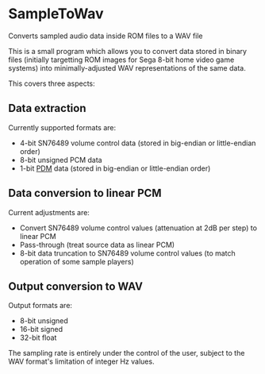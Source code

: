 # SampleToWav
Converts sampled audio data inside ROM files to a WAV file

This is a small program which allows you to convert data stored in binary files (initially targetting ROM images for Sega 8-bit home video game systems) into minimally-adjusted WAV representations of the same data.

This covers three aspects:

## Data extraction

Currently supported formats are:

* 4-bit SN76489 volume control data (stored in big-endian or little-endian order)
* 8-bit unsigned PCM data
* 1-bit [PDM](https://en.wikipedia.org/wiki/Pulse-density_modulation) data (stored in big-endian or little-endian order)

## Data conversion to linear PCM

Current adjustments are:

* Convert SN76489 volume control values (attenuation at 2dB per step) to linear PCM
* Pass-through (treat source data as linear PCM)
* 8-bit data truncation to SN76489 volume control values (to match operation of some sample players)

## Output conversion to WAV

Output formats are:

* 8-bit unsigned
* 16-bit signed
* 32-bit float

The sampling rate is entirely under the control of the user, subject to the WAV format's limitation of integer Hz values.
